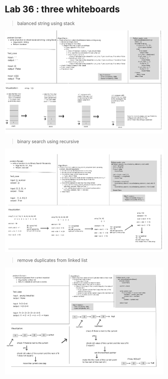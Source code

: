 # Lab 36 : three whiteboards 

> balanced string using stack  

![image](balanced_string_using_stack.png)


> binary search using recursive 

![image](binary_search_recusively.png)


> remove duplicates from linked list 

![image](remove_duplicates_from_linked_list.png)


